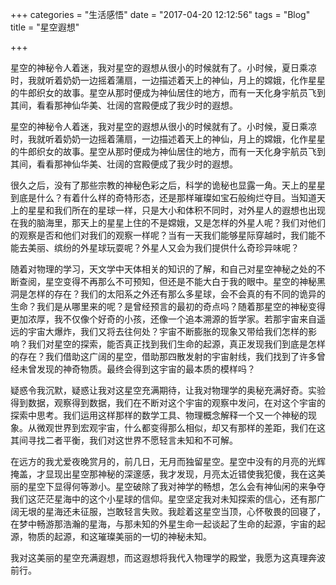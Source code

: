 +++
categories = "生活感悟"
date = "2017-04-20 12:12:56"
tags = "Blog"
title = "星空遐想"

+++

星空的神秘令人着迷，我对星空的遐想从很小的时候就有了。小时候，夏日乘凉时，我就听着奶奶一边摇着蒲扇，一边描述着天上的神仙，月上的嫦娥，化作星星的牛郎织女的故事。星空从那时便成为神仙居住的地方，而有一天化身宇航员飞到其间，看看那神仙华美、壮阔的宫殿便成了我少时的遐想。
<!--more-->

星空的神秘令人着迷，我对星空的遐想从很小的时候就有了。小时候，夏日乘凉时，我就听着奶奶一边摇着蒲扇，一边描述着天上的神仙，月上的嫦娥，化作星星的牛郎织女的故事。星空从那时便成为神仙居住的地方，而有一天化身宇航员飞到其间，看看那神仙华美、壮阔的宫殿便成了我少时的遐想。

很久之后，没有了那些宗教的神秘色彩之后，科学的诡秘也显露一角。天上的星星到底是什么？有着什么样的奇特形态，还是那样璀璨如宝石般绚烂夺目。当知道天上的星星和我们所在的星球一样，只是大小和体积不同时，对外星人的遐想也出现在我的脑海里，那天上的星星上住的不是嫦娥，又是怎样的外星人呢？我们对他们的观察是否和他们对我们的观察一样呢？当有一天我们能够星际穿越时，我们能不能去美丽、缤纷的外星球玩耍呢？外星人又会为我们提供什么奇珍异味呢？

随着对物理的学习，天文学中天体相关的知识的了解，和自己对星空神秘之处的不断查阅，星空变得不再那么不可预知，但还是不能大白于我的眼中。星空的神秘黑洞是怎样的存在？我们的太阳系之外还有那么多星球，会不会真的有不同的诡异的生命？我们是从哪里来的呢？是曾经预言的最初的奇点吗？随着那星空的神秘变得更加浓厚，我不仅像个好奇的小孩，还像一个追本溯源的哲学家。若那宇宙来自遥远的宇宙大爆炸，我们又将去往何处？宇宙不断膨胀的现象又带给我们怎样的影响？我们对星空的探索，能否真正找到我们生命的起源，真正发现我们到底是怎样的存在？我们借助这广阔的星空，借助那四散发射的宇宙射线，我们找到了许多曾经未曾发现的神奇物质。最终会得到这宇宙的最本质的模样吗？

疑惑令我沉默，疑惑让我对这星空充满期待，让我对物理学的奥秘充满好奇。实验得到数据，观察得到数据，我们在不断对这个宇宙的观察中发问，在对这个宇宙的探索中思考。我们运用这样那样的数学工具、物理概念解释一个又一个神秘的现象。从微观世界到宏观宇宙，什么都变得那么相似，却又有那样的差距，我们在这其间寻找二者平衡，我们对这世界不愿轻言未知和不可解。

在远方的我尤爱夜晚赏月的，前几日，无月而独留星空。星空中没有的月亮的光辉掩盖，才显现出星空那神秘的深邃感，我才发现，月亮太近错使我犯傻，我在这美丽的星空下显得何等渺小。星空破除了我对神学的畅想，怎么会有神仙闲的来争夺我们这茫茫星海中的这个小星球的信仰。星空坚定我对未知探索的信心，还有那广阔无垠的星海还未征服，岂敢轻言失败。我趁着这星空当顶，心怀敬畏的回寝了，在梦中畅游那浩瀚的星海，与那未知的外星生命一起谈起了生命的起源，宇宙的起源，物质的起源，和这璀璨美丽的一切的神秘未知。

我对这美丽的星空充满遐想，而这遐想将我代入物理学的殿堂，我愿为这真理奔波前行。
